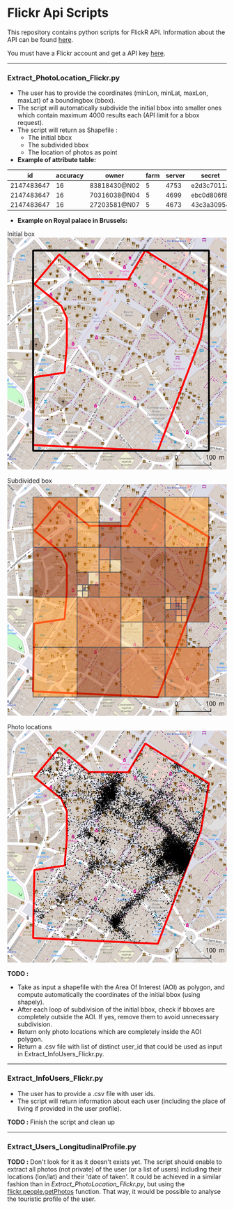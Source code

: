 # Flickr Api Scripts
This repository contains python scripts for FlickR API. Information about the API can be found [here](https://www.flickr.com/services/developer/api).  

You must have a Flickr account and get a API key [here](https://www.flickr.com/services/apps/create/).  
 
------

### Extract\_PhotoLocation\_Flickr.py
* The user has to provide the coordinates (minLon, minLat, maxLon, maxLat) of a boundingbox (bbox).
* The script will automatically subdivide the initial bbox into smaller ones which contain maximum 4000 results each (API limit for a bbox request). 
* The script will return as Shapefile :
	* The initial bbox
	* The subdivided bbox
	* The location of photos as point 
* __Example of attribute table:__

|id|accuracy|owner|farm|server|secret|URL_static|URL_websit|
|---|---|---|---|---|---|---|---|
|2147483647|16|83818430@N02|5|4753|e2d3c7011a|https://farm5.staticflickr.com/4753/39896622281_e2d3c7011a.jpg|https://www.flickr.com/photos/83818430@N02/39896622281|
|2147483647|16|70316038@N04|5|4699|ebc0d806f8|https://farm5.staticflickr.com/4699/38928082915_ebc0d806f8.jpg|https://www.flickr.com/photos/70316038@N04/38928082915|
|2147483647|16|27203581@N07|5|4673|43c3a30954|https://farm5.staticflickr.com/4673/28021875079_43c3a30954.jpg|https://www.flickr.com/photos/27203581@N07/28021875079|

* __Example on Royal palace in Brussels:__

Initial box
![](Illustrations/initial_bbox.png)

Subdivided box
![](Illustrations/subdivided_bbox.png)

Photo locations
![](Illustrations/photo_locations.png)

**TODO :** 

- Take as input a shapefile with the Area Of Interest (AOI) as polygon, and compute automatically the coordinates of the initial bbox (using shapely).
- After each loop of subdivision of the initial bbox, check if bboxes are completely outside the AOI. If yes, remove them to avoid unnecessary subdivision. 
- Return only photo locations which are completely inside the AOI polygon.
- Return a .csv file with list of distinct user_id that could be used as input in Extract\_InfoUsers\_Flickr.py.

------

### Extract\_InfoUsers\_Flickr.py
* The user has to provide a .csv file with user ids.
* The script will return information about each user (including the place of living if provided in the user profile).

**TODO :** Finish the script and clean up 

------

### Extract\_Users\_LongitudinalProfile.py

**TODO :** Don't look for it as it doesn't exists yet. The script should enable to extract all photos (not private) of the user (or a list of users) including their locations (lon/lat) and their 'date of taken'. It could be achieved in a similar fashion than in *Extract\_PhotoLocation\_Flickr.py*, but using the [flickr.people.getPhotos](https://www.flickr.com/services/api/flickr.people.getPhotos.html) function. That way, it would be possible to analyse the touristic profile of the user.
